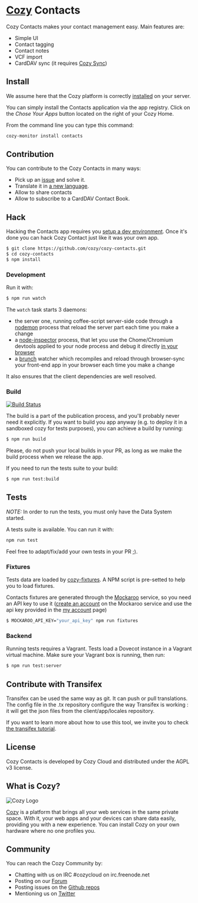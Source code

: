 # [Cozy](https://cozy.io) Contacts

Cozy Contacts makes your contact management easy. Main features are:

* Simple UI
* Contact tagging
* Contact notes
* VCF import
* CardDAV sync (it requires [Cozy Sync](https://github.com/cozy/cozy-sync))


## Install

We assume here that the Cozy platform is correctly [installed](https://docs.cozy.io/en/host/install) on your server.

You can simply install the Contacts application via the app registry. Click on the *Chose Your Apps* button located on the right of your Cozy Home.

From the command line you can type this command:

```sh
cozy-monitor install contacts
```


## Contribution

You can contribute to the Cozy Contacts in many ways:

* Pick up an [issue](https://github.com/cozy/cozy-contacts/issues?q=is%3Aissue+is%3Aopen) and solve it.
* Translate it in [a new language](https://www.transifex.com/cozy/cozy-contacts/dashboard/).
* Allow to share contacts
* Allow to subscribe to a CardDAV Contact Book.


## Hack

Hacking the Contacts app requires you [setup a dev environment](https://docs.cozy.io/en/hack/getting-started/). Once it's done you can hack Cozy Contact just like it was your own app.


```sh
$ git clone https://github.com/cozy/cozy-contacts.git
$ cd cozy-contacts
$ npm install
```

### Development

Run it with:

```sh
$ npm run watch
```

The `watch` task starts 3 daemons:

- the server one, running coffee-script server-side code through a [nodemon](https://github.com/remy/nodemon) process that reload the server part each time you make a change
- a [node-inspector](https://github.com/node-inspector/node-inspector) process, that let you use the Chome/Chromium devtools applied to your node process and debug it directly [in your browser](http://127.0.0.1:8080/?ws=127.0.0.1:8080&port=5858)
- a [brunch](https://github.com/brunch/brunch) watcher which recompiles and reload through browser-sync your front-end app in your browser each time you make a change

It also ensures that the client dependencies are well resolved.

### Build

[![Build Status](https://travis-ci.org/cozy/cozy-contacts.png?branch=master)](https://travis-ci.org/cozy/cozy-contacts)

The build is a part of the publication process, and you'll probably never need it explicitly. If you want to build you app anyway (e.g. to deploy it in a sandboxed cozy for tests purposes), you can achieve a build by running:

```sh
$ npm run build
```

Please, do not push your local builds in your PR, as long as we make the build process when we release the app.

If you need to run the tests suite to your build:

```sh
$ npm run test:build
```


## Tests

_NOTE:_ In order to run the tests, you must only have the Data System started.

A tests suite is available. You can run it with:

```sh
npm run test
```

Feel free to adapt/fix/add your own tests in your PR ;).

### Fixtures

Tests data are loaded by [cozy-fixtures](https://github.com/cozy/cozy-fixtures). A NPM script is pre-setted to help you to load fixtures.

Contacts fixtures are generated through the [Mockaroo](http://mockaroo.com/) service, so you need an API key to use it ([create an account](https://mockaroo.com/users/sign_in) on the Mockaroo service and use the api key provided in the [my account](https://mockaroo.com/profile) page)

```sh
$ MOCKAROO_API_KEY="your_api_key" npm run fixtures
```

### Backend

Running tests requires a Vagrant. Tests load a Dovecot instance in a Vagrant virtual machine. Make sure your Vagrant box is running, then run:

```sh
$ npm run test:server
```

## Contribute with Transifex

Transifex can be used the same way as git. It can push or pull translations. The config file in the .tx repository configure the way Transifex is working : it will get the json files from the client/app/locales repository.

If you want to learn more about how to use this tool, we invite you to check [the transifex tutorial](http://docs.transifex.com/introduction/).


## License

Cozy Contacts is developed by Cozy Cloud and distributed under the AGPL v3 license.


## What is Cozy?

![Cozy Logo](https://raw.github.com/mycozycloud/cozy-setup/gh-pages/assets/images/happycloud.png)

[Cozy](http://cozy.io) is a platform that brings all your web services in the same private space.  With it, your web apps and your devices can share data easily, providing you with a new experience. You can install Cozy on your own hardware where no one profiles you.


## Community

You can reach the Cozy Community by:

* Chatting with us on IRC #cozycloud on irc.freenode.net
* Posting on our [Forum](https://forum.cozy.io/)
* Posting issues on the [Github repos](https://github.com/cozy/)
* Mentioning us on [Twitter](https://twitter.com/mycozycloud)
